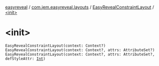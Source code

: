 [easyreveal](../../index.md) / [com.jem.easyreveal.layouts](../index.md) / [EasyRevealConstraintLayout](index.md) / [&lt;init&gt;](./-init-.md)

# &lt;init&gt;

`EasyRevealConstraintLayout(context: Context?)`
`EasyRevealConstraintLayout(context: Context?, attrs: AttributeSet?)`
`EasyRevealConstraintLayout(context: Context?, attrs: AttributeSet?, defStyleAttr: `[`Int`](https://kotlinlang.org/api/latest/jvm/stdlib/kotlin/-int/index.html)`)`